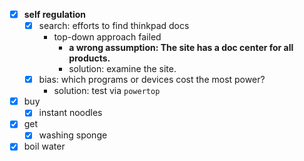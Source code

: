 - [x] **self regulation**
    - [x] search: efforts to find thinkpad docs
        - top-down approach failed
            - **a wrong assumption: The site has a doc center for all products.**
            - solution: examine the site.
    - [x] bias: which programs or devices cost the most power?
        - solution: test via `powertop`
- [x] buy
    - [x] instant noodles
- [x] get
    - [x] washing sponge
- [x] boil water